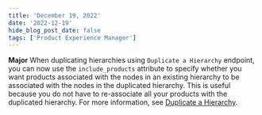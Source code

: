 ```yaml
---
title: 'December 19, 2022'
date: '2022-12-19'
hide_blog_post_date: false
tags: ['Product Experience Manager']
---
```

**Major** When duplicating hierarchies using `Duplicate a Hierarchy` endpoint, you can now use the `include_products` attribute to specify whether you want products associated with the nodes in an existing hierarchy to be associated with the nodes in the duplicated hierarchy.  This is useful because you do not have to re-associate all your products with the duplicated hierarchy. For more information, see [Duplicate a Hierarchy](/docs/api/pxm/products/duplicate-hierarchy).
